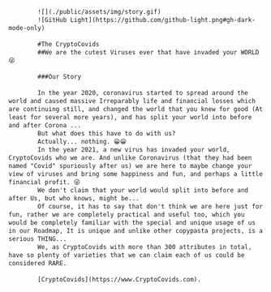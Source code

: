             ![](./public/assets/img/story.gif)
            ![GitHub Light](https://github.com/github-light.png#gh-dark-mode-only)

            #The CryptoCovids
            ##We are the cutest Viruses ever that have invaded your WORLD 😜

            ###Our Story

            In the year 2020, coronavirus started to spread around the world and caused massive Irreparably life and financial losses which are continuing still, and changed the world that you knew for good (At least for several more years), and has split your world into before and after Corona ...
            But what does this have to do with us?
            Actually... nothing. 😁😁
            In the year 2021, a new virus has invaded your world, CryptoCovids who we are. And unlike Coronavirus (that they had been named "Covid" spuriously after us) we are here to maybe change your view of viruses and bring some happiness and fun, and perhaps a little financial profit. 😜
            We don't claim that your world would split into before and after Us, but who knows, might be...
            Of course, it has to say that don't think we are here just for fun, rather we are completely practical and useful too, which you would be completely familiar with the special and unique usage of us in our Roadmap, It is unique and unlike other copypasta projects, is a serious THING...
            We, as CryptoCovids with more than 300 attributes in total, have so plenty of varieties that we can claim each of us could be considered RARE.

            [CryptoCovids](https://www.CryptoCovids.com).